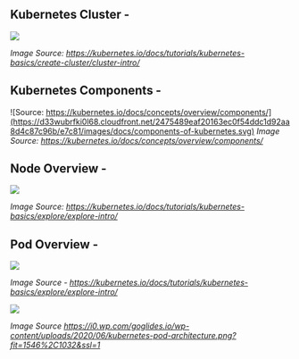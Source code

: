 ## Kubernetes Cluster -

![](https://d33wubrfki0l68.cloudfront.net/283cc20bb49089cb2ca54d51b4ac27720c1a7902/34424/docs/tutorials/kubernetes-basics/public/images/module_01_cluster.svg)

_Image Source: https://kubernetes.io/docs/tutorials/kubernetes-basics/create-cluster/cluster-intro/_ 

## Kubernetes Components - 

![Source: https://kubernetes.io/docs/concepts/overview/components/](https://d33wubrfki0l68.cloudfront.net/2475489eaf20163ec0f54ddc1d92aa8d4c87c96b/e7c81/images/docs/components-of-kubernetes.svg)
_Image Source: https://kubernetes.io/docs/concepts/overview/components/_

## Node Overview - 

![](https://d33wubrfki0l68.cloudfront.net/5cb72d407cbe2755e581b6de757e0d81760d5b86/a9df9/docs/tutorials/kubernetes-basics/public/images/module_03_nodes.svg)

_Image Source: https://kubernetes.io/docs/tutorials/kubernetes-basics/explore/explore-intro/_ 

## Pod Overview -

![](https://d33wubrfki0l68.cloudfront.net/fe03f68d8ede9815184852ca2a4fd30325e5d15a/98064/docs/tutorials/kubernetes-basics/public/images/module_03_pods.svg) 

_Image Source - https://kubernetes.io/docs/tutorials/kubernetes-basics/explore/explore-intro/_

![](https://i0.wp.com/goglides.io/wp-content/uploads/2020/06/kubernetes-pod-architecture.png?fit=1546%2C1032&ssl=1) 

_Image Source https://i0.wp.com/goglides.io/wp-content/uploads/2020/06/kubernetes-pod-architecture.png?fit=1546%2C1032&ssl=1_